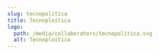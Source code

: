 ```yaml
---
slug: tecnopolitica
title: Tecnoploítica
logo:
  path: /media/collaborators/tecnopolitica.svg
  alt: Tecnoploítica
---
```

